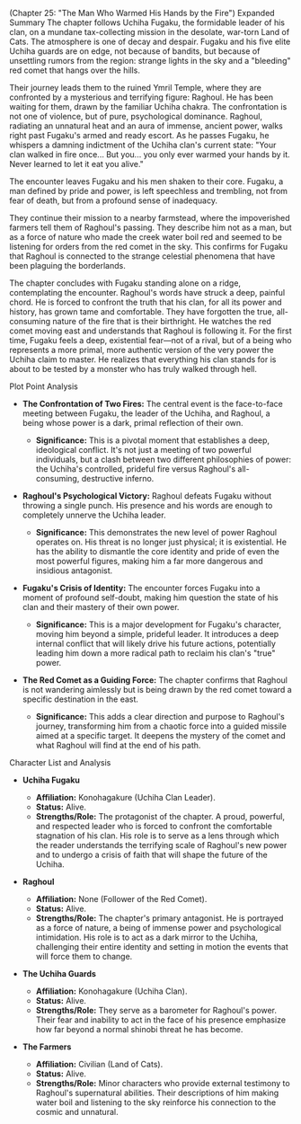 (Chapter 25: "The Man Who Warmed His Hands by the Fire")
Expanded Summary
The chapter follows Uchiha Fugaku, the formidable leader of his clan, on a mundane tax-collecting mission in the desolate, war-torn Land of Cats. The atmosphere is one of decay and despair. Fugaku and his five elite Uchiha guards are on edge, not because of bandits, but because of unsettling rumors from the region: strange lights in the sky and a "bleeding" red comet that hangs over the hills.

Their journey leads them to the ruined Ymril Temple, where they are confronted by a mysterious and terrifying figure: Raghoul. He has been waiting for them, drawn by the familiar Uchiha chakra. The confrontation is not one of violence, but of pure, psychological dominance. Raghoul, radiating an unnatural heat and an aura of immense, ancient power, walks right past Fugaku's armed and ready escort. As he passes Fugaku, he whispers a damning indictment of the Uchiha clan's current state: "Your clan walked in fire once... But you... you only ever warmed your hands by it. Never learned to let it eat you alive."

The encounter leaves Fugaku and his men shaken to their core. Fugaku, a man defined by pride and power, is left speechless and trembling, not from fear of death, but from a profound sense of inadequacy.

They continue their mission to a nearby farmstead, where the impoverished farmers tell them of Raghoul's passing. They describe him not as a man, but as a force of nature who made the creek water boil red and seemed to be listening for orders from the red comet in the sky. This confirms for Fugaku that Raghoul is connected to the strange celestial phenomena that have been plaguing the borderlands.

The chapter concludes with Fugaku standing alone on a ridge, contemplating the encounter. Raghoul's words have struck a deep, painful chord. He is forced to confront the truth that his clan, for all its power and history, has grown tame and comfortable. They have forgotten the true, all-consuming nature of the fire that is their birthright. He watches the red comet moving east and understands that Raghoul is following it. For the first time, Fugaku feels a deep, existential fear—not of a rival, but of a being who represents a more primal, more authentic version of the very power the Uchiha claim to master. He realizes that everything his clan stands for is about to be tested by a monster who has truly walked through hell.

Plot Point Analysis
*   **The Confrontation of Two Fires:** The central event is the face-to-face meeting between Fugaku, the leader of the Uchiha, and Raghoul, a being whose power is a dark, primal reflection of their own.
    *   **Significance:** This is a pivotal moment that establishes a deep, ideological conflict. It's not just a meeting of two powerful individuals, but a clash between two different philosophies of power: the Uchiha's controlled, prideful fire versus Raghoul's all-consuming, destructive inferno.

*   **Raghoul's Psychological Victory:** Raghoul defeats Fugaku without throwing a single punch. His presence and his words are enough to completely unnerve the Uchiha leader.
    *   **Significance:** This demonstrates the new level of power Raghoul operates on. His threat is no longer just physical; it is existential. He has the ability to dismantle the core identity and pride of even the most powerful figures, making him a far more dangerous and insidious antagonist.

*   **Fugaku's Crisis of Identity:** The encounter forces Fugaku into a moment of profound self-doubt, making him question the state of his clan and their mastery of their own power.
    *   **Significance:** This is a major development for Fugaku's character, moving him beyond a simple, prideful leader. It introduces a deep internal conflict that will likely drive his future actions, potentially leading him down a more radical path to reclaim his clan's "true" power.

*   **The Red Comet as a Guiding Force:** The chapter confirms that Raghoul is not wandering aimlessly but is being drawn by the red comet toward a specific destination in the east.
    *   **Significance:** This adds a clear direction and purpose to Raghoul's journey, transforming him from a chaotic force into a guided missile aimed at a specific target. It deepens the mystery of the comet and what Raghoul will find at the end of his path.

Character List and Analysis
*   **Uchiha Fugaku**
    *   **Affiliation:** Konohagakure (Uchiha Clan Leader).
    *   **Status:** Alive.
    *   **Strengths/Role:** The protagonist of the chapter. A proud, powerful, and respected leader who is forced to confront the comfortable stagnation of his clan. His role is to serve as a lens through which the reader understands the terrifying scale of Raghoul's new power and to undergo a crisis of faith that will shape the future of the Uchiha.

*   **Raghoul**
    *   **Affiliation:** None (Follower of the Red Comet).
    *   **Status:** Alive.
    *   **Strengths/Role:** The chapter's primary antagonist. He is portrayed as a force of nature, a being of immense power and psychological intimidation. His role is to act as a dark mirror to the Uchiha, challenging their entire identity and setting in motion the events that will force them to change.

*   **The Uchiha Guards**
    *   **Affiliation:** Konohagakure (Uchiha Clan).
    *   **Status:** Alive.
    *   **Strengths/Role:** They serve as a barometer for Raghoul's power. Their fear and inability to act in the face of his presence emphasize how far beyond a normal shinobi threat he has become.

*   **The Farmers**
    *   **Affiliation:** Civilian (Land of Cats).
    *   **Status:** Alive.
    *   **Strengths/Role:** Minor characters who provide external testimony to Raghoul's supernatural abilities. Their descriptions of him making water boil and listening to the sky reinforce his connection to the cosmic and unnatural.